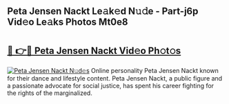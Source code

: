 ## Peta Jensen Nackt Le𝚊k𝚎d N𝚞𝚍e - Part-j6p Vid𝚎o Le𝚊ks Photos Mt0e8

# <h2><a href="http://fb291l.evod.top/?m=Peta+Jensen+Nackt">🔗 👉🔴 Peta Jensen Nackt Vid𝚎o Ph𝚘t𝚘s</a></h2>

[![Peta Jensen Nackt N𝚞d𝚎s](https://i.imgur.com/8V9OHl7.gif)](http://fb291l.evod.top/?m=Peta+Jensen+Nackt)
Online personality Peta Jensen Nackt known for their dance and lifestyle content. Peta Jensen Nackt, a public figure and a passionate advocate for social justice, has spent his career fighting for the rights of the marginalized. 
